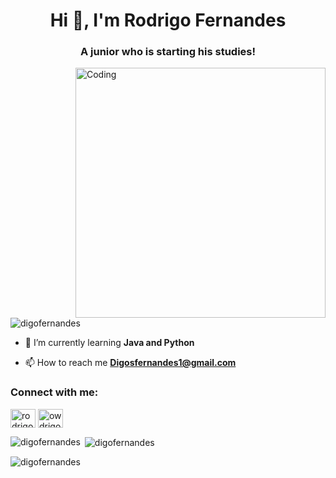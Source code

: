 <h1 align="center">Hi 👋, I'm Rodrigo Fernandes</h1>
<h3 align="center">A junior who is starting his studies!</h3>
<img align="right" alt="Coding" width="400" src="https://c.tenor.com/2uyENRmiUt0AAAAC/coding.gif">

<p align="left"> <img src="https://komarev.com/ghpvc/?username=digofernandes&label=Profile%20views&color=0e75b6&style=flat" alt="digofernandes" /> </p>

- 🌱 I’m currently learning **Java and Python**

- 📫 How to reach me **Digosfernandes1@gmail.com**

<h3 align="left">Connect with me:</h3>
<p align="left">
<a href="https://linkedin.com/in/rodrigo-souza-742175149" target="blank"><img align="center" src="https://raw.githubusercontent.com/rahuldkjain/github-profile-readme-generator/master/src/images/icons/Social/linked-in-alt.svg" alt="rodrigo-souza-742175149" height="30" width="40" /></a>
<a href="https://instagram.com/owdrigo_" target="blank"><img align="center" src="https://raw.githubusercontent.com/rahuldkjain/github-profile-readme-generator/master/src/images/icons/Social/instagram.svg" alt="owdrigo_" height="30" width="40" /></a>
</p>

<p><img align="left" src="https://github-readme-stats.vercel.app/api/top-langs?username=digofernandes&show_icons=true&locale=en&layout=compact" alt="digofernandes" /></p>

<p>&nbsp;<img align="center" src="https://github-readme-stats.vercel.app/api?username=digofernandes&show_icons=true&locale=en" alt="digofernandes" /></p>

<p><img align="center" src="https://github-readme-streak-stats.herokuapp.com/?user=digofernandes&" alt="digofernandes" /></p>
